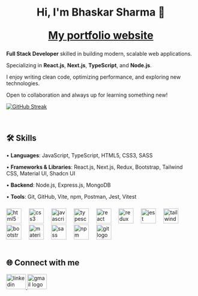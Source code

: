 <h1 align="center">Hi, I'm Bhaskar Sharma 👋 </p>
<a align="center" href='https://portfolio-alpha-ten-69.vercel.app/'>My portfolio website</a>

###

<p><strong>Full Stack Developer</strong> skilled in building modern, scalable web applications.</p>

<p>Specializing in <strong>React.js</strong>, <strong>Next.js</strong>, <strong>TypeScript</strong>, and <strong>Node.js</strong>.</p>

<p>I enjoy writing clean code, optimizing performance, and exploring new technologies.</p>

<p>Open to collaboration and always up for learning something new!</p>


[![GitHub Streak](https://streak-stats.demolab.com/?user=probhask)](https://git.io/streak-stats)

<br/>
<h2 align="left">🛠️ Skills</h2>

<p>• <b>Languages</b>: JavaScript, TypeScript, HTML5, CSS3, SASS</p>
<p>• <b>Frameworks & Libraries</b>: React.js, Next.js, Redux, Bootstrap, Tailwind CSS, Material UI, Shadcn UI</p>
<p>• <b>Backend</b>: Node.js, Express.js, MongoDB</p>
<p>• <b>Tools</b>: Git, GitHub, Vite, npm, Postman, Jest, Vitest</p>



###

<div align="left">
  <img src="https://cdn.jsdelivr.net/gh/devicons/devicon/icons/html5/html5-original.svg" height="40" alt="html5 logo"  />
  <img width="12" />
  <img src="https://cdn.jsdelivr.net/gh/devicons/devicon/icons/css3/css3-original.svg" height="40" alt="css3 logo"  />
  <img width="12" />
  <img src="https://cdn.jsdelivr.net/gh/devicons/devicon/icons/javascript/javascript-original.svg" height="40" alt="javascript logo"  />
  <img width="12" />
  <img src="https://cdn.jsdelivr.net/gh/devicons/devicon/icons/typescript/typescript-original.svg" height="40" alt="typescript logo"  />
  <img width="12" />
  <img src="https://cdn.jsdelivr.net/gh/devicons/devicon/icons/react/react-original.svg" height="40" alt="react logo"  />
  <img width="12" />
  <img src="https://cdn.jsdelivr.net/gh/devicons/devicon/icons/redux/redux-original.svg" height="40" alt="redux logo"  />
  <img width="12" />
  <img src="https://cdn.jsdelivr.net/gh/devicons/devicon/icons/jest/jest-plain.svg" height="40" alt="jest logo"  />
  <img width="12" />
  <img src="https://cdn.jsdelivr.net/gh/devicons/devicon@latest/icons/tailwindcss/tailwindcss-original.svg" height="40" alt="tailwindcss logo"  />
  <img width="12" />
  <img src="https://cdn.jsdelivr.net/gh/devicons/devicon/icons/bootstrap/bootstrap-original.svg" height="40" alt="bootstrap logo"  />
  <img width="12" />
<img src="https://cdn.jsdelivr.net/gh/devicons/devicon@latest/icons/materialui/materialui-original.svg" height="40" alt="material ui logo"/>
<img width="12" />      
  <img src="https://cdn.jsdelivr.net/gh/devicons/devicon/icons/sass/sass-original.svg" height="40" alt="sass logo"  />
  <img width="12" />
  <img src="https://cdn.jsdelivr.net/gh/devicons/devicon/icons/npm/npm-original-wordmark.svg" height="40" alt="npm logo"  />
    <img width="12" />
    <img src="https://cdn.jsdelivr.net/gh/devicons/devicon/icons/git/git-original.svg" height="40" alt="git logo"  />
</div>


<br/>
<h2 align="left">🌐 Connect with me</h3>
<p align="left">
  <a href="https://linkedin.com/in/bhaskar-sharma-105a55238" target="_blank">
    <img src="https://raw.githubusercontent.com/maurodesouza/profile-readme-generator/master/src/assets/icons/social/linkedin/default.svg" width="52" height="40" alt="linkedin logo"  />
  </a>
  <a href="mailto:bhaskarneerj23@gmail.com" target="_blank">
    <img src="https://raw.githubusercontent.com/maurodesouza/profile-readme-generator/master/src/assets/icons/social/gmail/default.svg" width="52" height="40" alt="gmail logo"  />
  </a>
</p>

###
